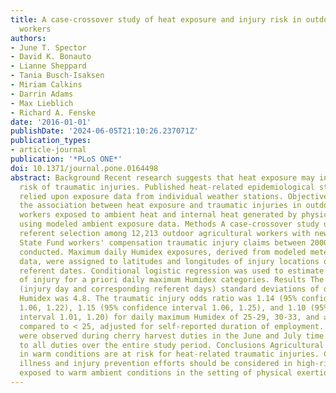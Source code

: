 ```yaml
---
title: A case-crossover study of heat exposure and injury risk in outdoor agricultural
  workers
authors:
- June T. Spector
- David K. Bonauto
- Lianne Sheppard
- Tania Busch-Isaksen
- Miriam Calkins
- Darrin Adams
- Max Lieblich
- Richard A. Fenske
date: '2016-01-01'
publishDate: '2024-06-05T21:10:26.237071Z'
publication_types:
- article-journal
publication: '*PLoS ONE*'
doi: 10.1371/journal.pone.0164498
abstract: Background Recent research suggests that heat exposure may increase the
  risk of traumatic injuries. Published heat-related epidemiological studies have
  relied upon exposure data from individual weather stations. Objective To evaluate
  the association between heat exposure and traumatic injuries in outdoor agricultural
  workers exposed to ambient heat and internal heat generated by physical activity
  using modeled ambient exposure data. Methods A case-crossover study using time-stratified
  referent selection among 12,213 outdoor agricultural workers with new Washington
  State Fund workers' compensation traumatic injury claims between 2000 and 2012 was
  conducted. Maximum daily Humidex exposures, derived from modeled meteorological
  data, were assigned to latitudes and longitudes of injury locations on injury and
  referent dates. Conditional logistic regression was used to estimate odds ratios
  of injury for a priori daily maximum Humidex categories. Results The mean of within-stratum
  (injury day and corresponding referent days) standard deviations of daily maximum
  Humidex was 4.8. The traumatic injury odds ratio was 1.14 (95% confidence interval
  1.06, 1.22), 1.15 (95% confidence interval 1.06, 1.25), and 1.10 (95% confidence
  interval 1.01, 1.20) for daily maximum Humidex of 25-29, 30-33, and ≥34, respectively,
  compared to < 25, adjusted for self-reported duration of employment. Stronger associations
  were observed during cherry harvest duties in the June and July time period, compared
  to all duties over the entire study period. Conclusions Agricultural workers laboring
  in warm conditions are at risk for heat-related traumatic injuries. Combined heat-related
  illness and injury prevention efforts should be considered in high-risk populations
  exposed to warm ambient conditions in the setting of physical exertion.
---
```

